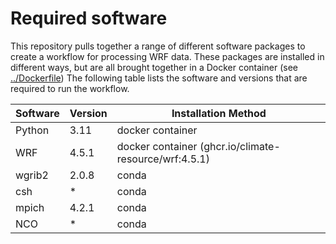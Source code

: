 # Required software

This repository pulls together a range of different software packages
to create a workflow for processing WRF data.
These packages are installed in different ways,
but are all brought together in a Docker container (see [../Dockerfile]())
The following table lists the software and versions that are required to run the workflow.

| Software | Version | Installation Method                                   |
|----------|---------|-------------------------------------------------------|
| Python   | 3.11    | docker container                                      |
| WRF      | 4.5.1   | docker container (ghcr.io/climate-resource/wrf:4.5.1) |
| wgrib2   | 2.0.8   | conda                                                 |
| csh      | *       | conda                                                 |
| mpich    | 4.2.1   | conda                                                 |
| NCO      | *       | conda                                                 |